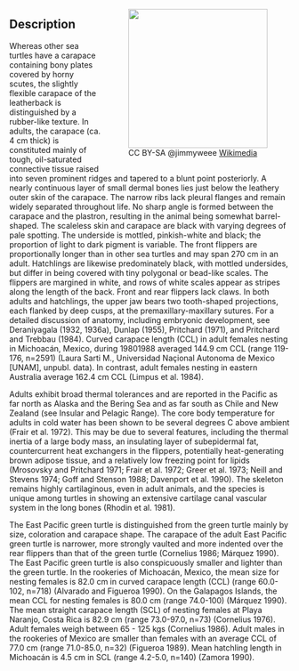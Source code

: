 <figure style="float:right; padding-left:10px" >
    <img src="https://upload.wikimedia.org/wikipedia/commons/6/6b/Look_ma%2C_I_can_fly%21_%28183138247%29.jpg" width="250px"></td></tr>
    <figcaption>CC BY-SA @jimmyweee <a href="https://commons.wikimedia.org/wiki/File:Look_ma,_I_can_fly!_(183138247).jpg">Wikimedia</a></figcaption>
</figure>

## Description

Whereas other sea turtles have a carapace containing bony plates covered by horny scutes, the slightly flexible carapace of the leatherback is distinguished by a rubber-like texture. In adults, the carapace (ca. 4 cm thick) is constituted mainly of tough, oil-saturated connective tissue raised into seven prominent ridges and tapered to a blunt point posteriorly.  A nearly continuous layer of small dermal bones lies just below the leathery outer skin of the carapace. The narrow ribs lack pleural flanges and remain widely separated throughout life.  No sharp angle is formed between the carapace and the plastron, resulting in the animal being somewhat barrel-shaped. The scaleless skin and carapace are black with varying degrees of pale spotting. The underside is mottled, pinkish-white and black; the proportion of light to dark pigment is variable. The front flippers are proportionally longer than in other sea turtles and may span 270 cm in an adult. Hatchlings are likewise predominately black, with mottled undersides, but differ in being covered with tiny polygonal or bead-like scales. The flippers are margined in white, and rows of white scales appear as stripes along the length of the back.  Front and rear flippers lack claws. In both adults and hatchlings, the upper jaw bears two tooth-shaped projections, each flanked by deep cusps, at the premaxillary-maxillary sutures. For a detailed discussion of anatomy, including embryonic development, see Deraniyagala (1932, 1936a), Dunlap (1955), Pritchard (1971), and Pritchard and Trebbau (1984).  Curved carapace length (CCL) in adult females nesting in Michoacán, Mexico, during 19801988 averaged 144.9 cm CCL (range 119-176, n=2591) (Laura Sarti M., Universidad Naçional Autonoma de Mexico [UNAM], unpubl. data). In contrast, adult females nesting in eastern Australia average 162.4 cm CCL (Limpus et al. 1984). 

Adults exhibit broad thermal tolerances and are reported in the Pacific as far north as Alaska and the Bering Sea and as far south as Chile and New Zealand (see Insular and Pelagic Range). The core body temperature for adults in cold water has been shown to be several degrees C above ambient (Frair et al. 1972). This may be due to several features, including the thermal inertia of a large body mass, an insulating layer of subepidermal fat, countercurrent heat exchangers in the flippers, potentially heat-generating brown adipose tissue, and a relatively low freezing point for lipids (Mrosovsky and Pritchard 1971; Frair et al.  1972; Greer et al. 1973; Neill and Stevens 1974; Goff and Stenson 1988; Davenport et al.  1990). The skeleton remains highly cartilaginous, even in adult animals, and the species is unique among turtles in showing an extensive cartilage canal vascular system in the long bones (Rhodin et al. 1981).

The East Pacific green turtle is distinguished from the green turtle mainly by size, coloration and carapace shape. The carapace of the adult East Pacific green turtle is narrower, more strongly vaulted and more indented over the rear flippers than that of the green turtle (Cornelius 1986; Márquez 1990). The East Pacific green turtle is also conspicuously smaller and lighter than the green turtle. In the rookeries of Michoacán, Mexico, the mean size for nesting females is 82.0 cm in curved carapace length (CCL) (range 60.0-102, n=718) (Alvarado and Figueroa 1990). On the Galapagos Islands, the mean CCL for nesting females is 80.0 cm (range 74.0-100) (Márquez 1990). The mean straight carapace length (SCL) of nesting females at Playa Naranjo, Costa Rica is 82.9 cm (range 73.0-97.0, n=73) (Cornelius 1976). Adult females weigh between 65 - 125 kgs (Cornelius 1986). Adult males in the rookeries of Mexico are smaller than females with an average CCL of 77.0 cm (range 71.0-85.0, n=32) (Figueroa 1989). Mean hatchling length in Michoacán is 4.5 cm in SCL (range 4.2-5.0, n=140) (Zamora 1990).

